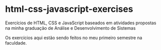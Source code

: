 # html-css-javascript-exercises
Exercícios de HTML, CSS e JavaScript baseados em atividades propostas na minha graduação de Análise e Desenvolvimento de Sistemas

Os exercícios aqui estão sendo feitos no meu primeiro semestre na faculdade.
